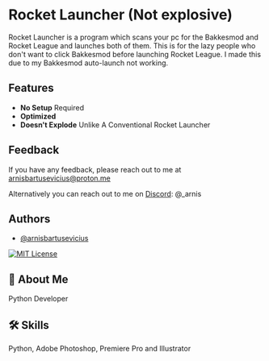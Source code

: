 
# Rocket Launcher (Not explosive)

Rocket Launcher is a program which scans your pc for the Bakkesmod and Rocket League and launches both of them. This is for the lazy people who don't want to click Bakkesmod before launching Rocket League. I made this due to my Bakkesmod auto-launch not working.


## Features

- **No Setup** Required
- **Optimized**
- **Doesn't Explode** Unlike A Conventional Rocket Launcher


## Feedback

If you have any feedback, please reach out to me at arnisbartusevicius@proton.me 

Alternatively you can reach out to me on [Discord](https://discord.com/): @_arnis


## Authors

- [@arnisbartusevicius](https://github.com/arnisbartusevicius)

[![MIT License](https://img.shields.io/badge/License-MIT-green.svg)](https://choosealicense.com/licenses/mit/)


## 🚀 About Me
Python Developer


## 🛠 Skills
Python, Adobe Photoshop, Premiere Pro and Illustrator


